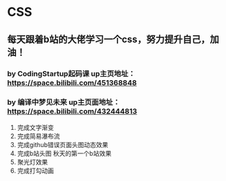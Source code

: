 # CSS
## 每天跟着b站的大佬学习一个css，努力提升自己，加油！
### by CodingStartup起码课  up主页地址：https://space.bilibili.com/451368848
### by 编译中梦见未来 up主页面地址：https://space.bilibili.com/432444813

1. 完成文字渐变
2. 完成简易瀑布流
3. 完成github错误页面头图动态效果
4. 完成b站头图 秋天的第一个b站效果
5. 聚光灯效果
6. 完成打勾动画